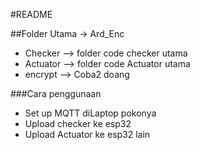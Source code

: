 #README

##Folder Utama -> Ard_Enc
- Checker --> folder code checker utama
- Actuator --> folder code Actuator utama
- encrypt --> Coba2 doang

###Cara penggunaan
- Set up MQTT diLaptop pokonya
- Upload checker ke esp32
- Upload Actuator ke esp32 lain
